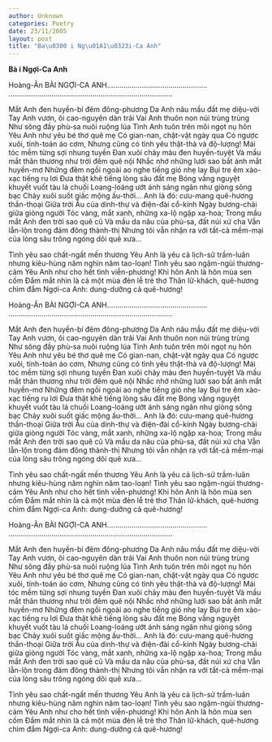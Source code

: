 ```yaml
---
author: Unknown
categories: Poetry
date: 23/11/2005
layout: post
title: "Ba\u0300 i Ng\u01A1\u0323i-Ca Anh"
---
```


**Bà i Ngợi-Ca Anh**

Hoàng-Ân
BÀI NGỢI-CA ANH.................................................
................................................................................

Mắt Anh đen huyền-bí đêm đông-phương
Da Anh nâu mầu đất mẹ diệu-vời
Tay Anh vươn, ôi cao-nguyên dàn trải
Vai Anh thuôn non núi trùng trùng
Như sông đầy phù-sa nuôi ruộng lúa
Tình Anh tuôn trên môi ngọt nụ hôn
Yêu Anh như yêu bé thơ quê mẹ
Có gian-nan, chật-vật ngày qua
Có ngược xuôi, tính-toán áo cơm,
Nhưng cũng có tình yêu thật-thà và độ-lượng!
Mái tóc mềm từng sợi nhung tuyền
Đan xuôi chảy màu đen huyền-tuyệt
Và mầu mắt thân thương như trời đêm quê nội
Nhắc nhớ những lưới sao bắt ánh mắt huyền-mơ
Những đêm ngồi ngoài ao nghe tiếng gió nhẹ lay
Bụi tre êm xào-xạc tiếng ru lơi
Đưa thật khẽ tiếng lòng sâu đất mẹ
Bóng vầng nguyệt khuyết vuốt tàu lá chuối
Loang-loáng ướt ánh sáng ngân như giòng sông bạc
Chảy xuôi suốt giấc mộng ấu-thời...
Anh là đó: cưu-mang quê-hương thần-thoại
Giữa trời Âu của dinh-thự và điện-đài cổ-kính
Ngày bương-chải giữa giòng người
Tóc vàng, mắt xanh, những xa-lộ ngập xa-hoa;
Trong mầu mắt Anh đen trời sao quê cũ
Và mầu da nâu của phù-sa, đất núi xứ cha
Vẫn lẫn-lộn trong đám đông thành-thị
Nhưng tôi vẫn nhận ra với tất-cả mềm-mại
của lòng sâu trông ngóng dõi quê xưa...

Tình yêu sao chất-ngất mến thương
Yêu Anh là yêu cả lịch-sử trầm-luân
nhưng kiêu-hùng năm nghìn năm tao-loạn!
Tình yêu sao ngậm-ngùi thương-cảm
Yêu Anh như cho hết tình viễn-phương!
Khi hôn Anh là hôn mùa sen cốm
Đắm mắt nhìn là cả một mùa đèn lễ trẻ thơ
Thân lữ-khách, quê-hương chìm đắm
Ngợi-ca Anh: dung-dưỡng cả quê-hương!

Hoàng-Ân
BÀI NGỢI-CA ANH.................................................
................................................................................

Mắt Anh đen huyền-bí đêm đông-phương
Da Anh nâu mầu đất mẹ diệu-vời
Tay Anh vươn, ôi cao-nguyên dàn trải
Vai Anh thuôn non núi trùng trùng
Như sông đầy phù-sa nuôi ruộng lúa
Tình Anh tuôn trên môi ngọt nụ hôn
Yêu Anh như yêu bé thơ quê mẹ
Có gian-nan, chật-vật ngày qua
Có ngược xuôi, tính-toán áo cơm,
Nhưng cũng có tình yêu thật-thà và độ-lượng!
Mái tóc mềm từng sợi nhung tuyền
Đan xuôi chảy màu đen huyền-tuyệt
Và mầu mắt thân thương như trời đêm quê nội
Nhắc nhớ những lưới sao bắt ánh mắt huyền-mơ
Những đêm ngồi ngoài ao nghe tiếng gió nhẹ lay
Bụi tre êm xào-xạc tiếng ru lơi
Đưa thật khẽ tiếng lòng sâu đất mẹ
Bóng vầng nguyệt khuyết vuốt tàu lá chuối
Loang-loáng ướt ánh sáng ngân như giòng sông bạc
Chảy xuôi suốt giấc mộng ấu-thời...
Anh là đó: cưu-mang quê-hương thần-thoại
Giữa trời Âu của dinh-thự và điện-đài cổ-kính
Ngày bương-chải giữa giòng người
Tóc vàng, mắt xanh, những xa-lộ ngập xa-hoa;
Trong mầu mắt Anh đen trời sao quê cũ
Và mầu da nâu của phù-sa, đất núi xứ cha
Vẫn lẫn-lộn trong đám đông thành-thị
Nhưng tôi vẫn nhận ra với tất-cả mềm-mại
của lòng sâu trông ngóng dõi quê xưa...

Tình yêu sao chất-ngất mến thương
Yêu Anh là yêu cả lịch-sử trầm-luân
nhưng kiêu-hùng năm nghìn năm tao-loạn!
Tình yêu sao ngậm-ngùi thương-cảm
Yêu Anh như cho hết tình viễn-phương!
Khi hôn Anh là hôn mùa sen cốm
Đắm mắt nhìn là cả một mùa đèn lễ trẻ thơ
Thân lữ-khách, quê-hương chìm đắm
Ngợi-ca Anh: dung-dưỡng cả quê-hương!

Hoàng-Ân
BÀI NGỢI-CA ANH.................................................
................................................................................

Mắt Anh đen huyền-bí đêm đông-phương
Da Anh nâu mầu đất mẹ diệu-vời
Tay Anh vươn, ôi cao-nguyên dàn trải
Vai Anh thuôn non núi trùng trùng
Như sông đầy phù-sa nuôi ruộng lúa
Tình Anh tuôn trên môi ngọt nụ hôn
Yêu Anh như yêu bé thơ quê mẹ
Có gian-nan, chật-vật ngày qua
Có ngược xuôi, tính-toán áo cơm,
Nhưng cũng có tình yêu thật-thà và độ-lượng!
Mái tóc mềm từng sợi nhung tuyền
Đan xuôi chảy màu đen huyền-tuyệt
Và mầu mắt thân thương như trời đêm quê nội
Nhắc nhớ những lưới sao bắt ánh mắt huyền-mơ
Những đêm ngồi ngoài ao nghe tiếng gió nhẹ lay
Bụi tre êm xào-xạc tiếng ru lơi
Đưa thật khẽ tiếng lòng sâu đất mẹ
Bóng vầng nguyệt khuyết vuốt tàu lá chuối
Loang-loáng ướt ánh sáng ngân như giòng sông bạc
Chảy xuôi suốt giấc mộng ấu-thời...
Anh là đó: cưu-mang quê-hương thần-thoại
Giữa trời Âu của dinh-thự và điện-đài cổ-kính
Ngày bương-chải giữa giòng người
Tóc vàng, mắt xanh, những xa-lộ ngập xa-hoa;
Trong mầu mắt Anh đen trời sao quê cũ
Và mầu da nâu của phù-sa, đất núi xứ cha
Vẫn lẫn-lộn trong đám đông thành-thị
Nhưng tôi vẫn nhận ra với tất-cả mềm-mại
của lòng sâu trông ngóng dõi quê xưa...

Tình yêu sao chất-ngất mến thương
Yêu Anh là yêu cả lịch-sử trầm-luân
nhưng kiêu-hùng năm nghìn năm tao-loạn!
Tình yêu sao ngậm-ngùi thương-cảm
Yêu Anh như cho hết tình viễn-phương!
Khi hôn Anh là hôn mùa sen cốm
Đắm mắt nhìn là cả một mùa đèn lễ trẻ thơ
Thân lữ-khách, quê-hương chìm đắm
Ngợi-ca Anh: dung-dưỡng cả quê-hương!
